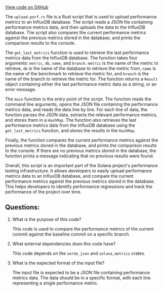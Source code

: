 
[View code on GitHub](https://github.com/solana-labs/solana/blob/master/upload-perf/src/upload-perf.rs)

The `upload-perf.rs` file is a Rust script that is used to upload performance metrics to an InfluxDB database. The script reads a JSON file containing performance metrics data, and then uploads the data to the InfluxDB database. The script also compares the current performance metrics against the previous metrics stored in the database, and prints the comparison results to the console.

The `get_last_metrics` function is used to retrieve the last performance metrics data from the InfluxDB database. The function takes four arguments: `metric`, `db`, `name`, and `branch`. `metric` is the name of the metric to retrieve, `db` is the name of the database to retrieve the metric from, `name` is the name of the benchmark to retrieve the metric for, and `branch` is the name of the branch to retrieve the metric for. The function returns a `Result` object containing either the last performance metric data as a string, or an error message.

The `main` function is the entry point of the script. The function reads the command line arguments, opens the JSON file containing the performance metrics data, and reads the data line by line. For each line of data, the function parses the JSON data, extracts the relevant performance metrics, and stores them in a `HashMap`. The function also retrieves the last performance metrics data from the InfluxDB database using the `get_last_metrics` function, and stores the results in the `HashMap`.

Finally, the function compares the current performance metrics against the previous metrics stored in the database, and prints the comparison results to the console. If there are no previous metrics stored in the database, the function prints a message indicating that no previous results were found.

Overall, this script is an important part of the Solana project's performance testing infrastructure. It allows developers to easily upload performance metrics data to an InfluxDB database, and compare the current performance metrics against the previous metrics stored in the database. This helps developers to identify performance regressions and track the performance of the project over time.
## Questions: 
 1. What is the purpose of this code?
    
    This code is used to compare the performance metrics of the current commit against the baseline commit on a specific branch.

2. What external dependencies does this code have?
    
    This code depends on the `serde_json` and `solana_metrics` crates.

3. What is the expected format of the input file?
    
    The input file is expected to be a JSON file containing performance metrics data. The data should be in a specific format, with each line representing a single performance metric.